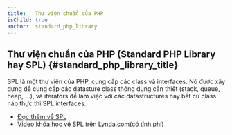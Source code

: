 ```yaml
---
title:   Thư viện chuẩn của PHP
isChild: true
anchor:  standard_php_library
---
```


## Thư viện chuẩn của PHP (Standard PHP Library hay SPL) {#standard_php_library_title}

SPL là một thư viện của PHP, cung cấp các class và interfaces. Nó được xây dựng để
cung cấp các datasture class thông dụng cần thiết (stack, queue, heap, ...), và iterators 
để làm việc với các datastructures hay bất cứ class nào thực thi SPL interfaces.

* [Đọc thêm về SPL][spl]
* [Video khóa học về SPL trên Lynda.com(có tính phí)][spllynda]


[spl]: http://php.net/book.spl
[spllynda]: http://www.lynda.com/PHP-tutorials/Up-Running-Standard-PHP-Library/175038-2.html
